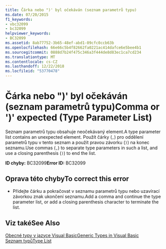 ```yaml
---
title: Čárka nebo ")' byl očekáván (seznam parametrů typu)
ms.date: 07/20/2015
f1_keywords:
- vbc32099
- bc32099
helpviewer_keywords:
- BC32099
ms.assetid: 8ab77752-3b65-48ef-abd1-09cfc0ccb63b
ms.openlocfilehash: 66e66c5b4f82662fa0221ac414dafce6e5bee4b1
ms.sourcegitcommit: 0888d7b24f475c346a3f444de8d83ec1ca7cd234
ms.translationtype: MT
ms.contentlocale: cs-CZ
ms.lasthandoff: 12/22/2018
ms.locfileid: "53770478"
---
```

# <a name="comma-or--expected-type-parameter-list"></a><span data-ttu-id="bea86-102">Čárka nebo ")' byl očekáván (seznam parametrů typu)</span><span class="sxs-lookup"><span data-stu-id="bea86-102">Comma or ')' expected (Type Parameter List)</span></span>
<span data-ttu-id="bea86-103">Seznam parametrů typu obsahuje neočekávaný element.</span><span class="sxs-lookup"><span data-stu-id="bea86-103">A type parameter list contains an unexpected element.</span></span> <span data-ttu-id="bea86-104">Použít čárky (`,`) pro oddělení parametrů typu v tento seznam a použít pravou závorku (`)`) na konec seznamu.</span><span class="sxs-lookup"><span data-stu-id="bea86-104">Use commas (`,`) to separate type parameters in such a list, and use a closing parenthesis (`)`) to end the list.</span></span>  
  
 <span data-ttu-id="bea86-105">**ID chyby:** BC32099</span><span class="sxs-lookup"><span data-stu-id="bea86-105">**Error ID:** BC32099</span></span>  
  
## <a name="to-correct-this-error"></a><span data-ttu-id="bea86-106">Oprava této chyby</span><span class="sxs-lookup"><span data-stu-id="bea86-106">To correct this error</span></span>  
  
-   <span data-ttu-id="bea86-107">Přidejte čárku a pokračovat v seznamu parametrů typu nebo uzavírací závorkou znak ukončení seznamu.</span><span class="sxs-lookup"><span data-stu-id="bea86-107">Add a comma and continue the type parameter list, or add a closing parenthesis character to terminate the list.</span></span>  
  
## <a name="see-also"></a><span data-ttu-id="bea86-108">Viz také</span><span class="sxs-lookup"><span data-stu-id="bea86-108">See Also</span></span>  
 [<span data-ttu-id="bea86-109">Obecné typy v jazyce Visual Basic</span><span class="sxs-lookup"><span data-stu-id="bea86-109">Generic Types in Visual Basic</span></span>](../../visual-basic/programming-guide/language-features/data-types/generic-types.md)  
 [<span data-ttu-id="bea86-110">Seznam typů</span><span class="sxs-lookup"><span data-stu-id="bea86-110">Type List</span></span>](../../visual-basic/language-reference/statements/type-list.md)
